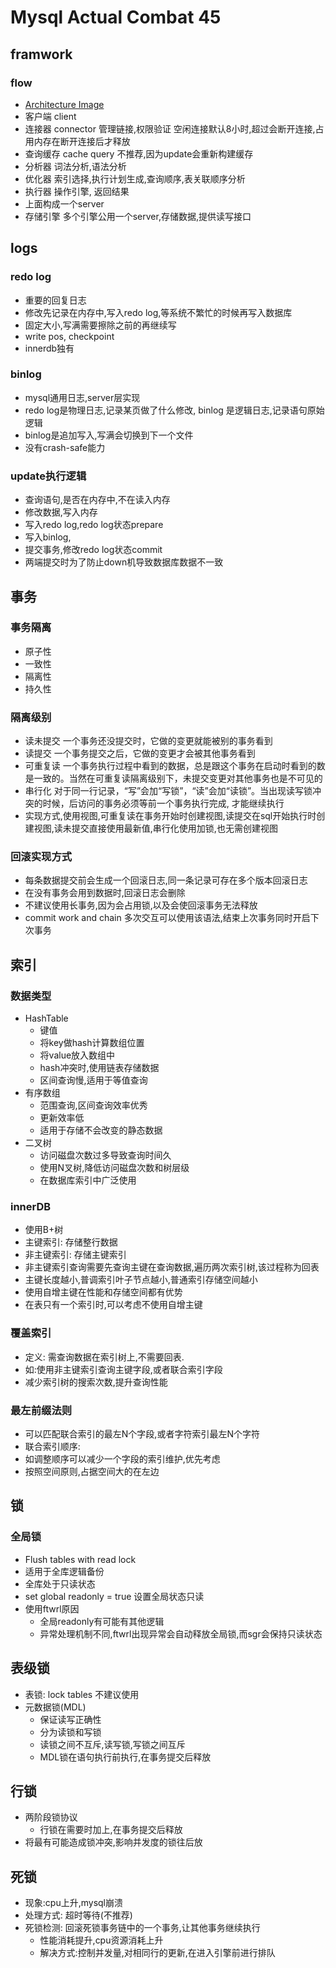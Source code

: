 # Mysql Actual Combat 45
## framwork
### flow
- [Architecture Image](https://static001.geekbang.org/resource/image/0d/d9/0d2070e8f84c4801adbfa03bda1f98d9.png)
- 客户端 client
- 连接器 connector 管理链接,权限验证 空闲连接默认8小时,超过会断开连接,占用内存在断开连接后才释放
- 查询缓存 cache query 不推荐,因为update会重新构建缓存
- 分析器 词法分析,语法分析
- 优化器 索引选择,执行计划生成,查询顺序,表关联顺序分析
- 执行器 操作引擎, 返回结果
- 上面构成一个server
- 存储引擎 多个引擎公用一个server,存储数据,提供读写接口
## logs
### redo log
- 重要的回复日志
- 修改先记录在内存中,写入redo log,等系统不繁忙的时候再写入数据库
- 固定大小,写满需要擦除之前的再继续写
- write pos, checkpoint
- innerdb独有
### binlog
- mysql通用日志,server层实现
- redo log是物理日志,记录某页做了什么修改, binlog 是逻辑日志,记录语句原始逻辑
- binlog是追加写入,写满会切换到下一个文件
- 没有crash-safe能力
### update执行逻辑
- 查询语句,是否在内存中,不在读入内存
- 修改数据,写入内存
- 写入redo log,redo log状态prepare
- 写入binlog,
- 提交事务,修改redo log状态commit
- 两端提交时为了防止down机导致数据库数据不一致
## 事务
### 事务隔离
- 原子性
- 一致性
- 隔离性
- 持久性
### 隔离级别
- 读未提交 一个事务还没提交时，它做的变更就能被别的事务看到
- 读提交 一个事务提交之后，它做的变更才会被其他事务看到
- 可重复读 一个事务执行过程中看到的数据，总是跟这个事务在启动时看到的数是一致的。当然在可重复读隔离级别下，未提交变更对其他事务也是不可见的
- 串行化 对于同一行记录，“写”会加“写锁”，“读”会加“读锁”。当出现读写锁冲突的时候，后访问的事务必须等前一个事务执行完成, 才能继续执行
- 实现方式,使用视图,可重复读在事务开始时创建视图,读提交在sql开始执行时创建视图,读未提交直接使用最新值,串行化使用加锁,也无需创建视图
### 回滚实现方式
- 每条数据提交前会生成一个回滚日志,同一条记录可存在多个版本回滚日志
- 在没有事务会用到数据时,回滚日志会删除
- 不建议使用长事务,因为会占用锁,以及会使回滚事务无法释放
- commit work and chain 多次交互可以使用该语法,结束上次事务同时开启下次事务
## 索引
### 数据类型
- HashTable 
  - 键值
  - 将key做hash计算数组位置
  - 将value放入数组中
  - hash冲突时,使用链表存储数据
  - 区间查询慢,适用于等值查询
- 有序数组
  - 范围查询,区间查询效率优秀
  - 更新效率低
  - 适用于存储不会改变的静态数据
- 二叉树
  - 访问磁盘次数过多导致查询时间久
  - 使用N叉树,降低访问磁盘次数和树层级
  - 在数据库索引中广泛使用
### innerDB
- 使用B+树
- 主键索引: 存储整行数据
- 非主键索引: 存储主键索引
- 非主键索引查询需要先查询主键在查询数据,遍历两次索引树,该过程称为回表
- 主键长度越小,普调索引叶子节点越小,普通索引存储空间越小
- 使用自增主键在性能和存储空间都有优势
- 在表只有一个索引时,可以考虑不使用自增主键
### 覆盖索引
- 定义: 需查询数据在索引树上,不需要回表.
- 如:使用非主键索引查询主键字段,或者联合索引字段
- 减少索引树的搜索次数,提升查询性能
### 最左前缀法则
- 可以匹配联合索引的最左N个字段,或者字符索引最左N个字符
- 联合索引顺序:
- 如调整顺序可以减少一个字段的索引维护,优先考虑
- 按照空间原则,占据空间大的在左边
## 锁
### 全局锁
- Flush tables with read lock
- 适用于全库逻辑备份
- 全库处于只读状态
- set global readonly = true 设置全局状态只读
- 使用ftwrl原因
  - 全局readonly有可能有其他逻辑
  - 异常处理机制不同,ftwrl出现异常会自动释放全局锁,而sgr会保持只读状态
## 表级锁
- 表锁: lock tables 不建议使用
- 元数据锁(MDL)
  - 保证读写正确性
  - 分为读锁和写锁
  - 读锁之间不互斥,读写锁,写锁之间互斥
  - MDL锁在语句执行前执行,在事务提交后释放
## 行锁
- 两阶段锁协议
  - 行锁在需要时加上,在事务提交后释放
- 将最有可能造成锁冲突,影响并发度的锁往后放
## 死锁
- 现象:cpu上升,mysql崩溃
- 处理方式: 超时等待(不推荐)
- 死锁检测: 回滚死锁事务链中的一个事务,让其他事务继续执行
  - 性能消耗提升,cpu资源消耗上升
  - 解决方式:控制并发量,对相同行的更新,在进入引擎前进行排队